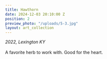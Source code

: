 ```yaml
---
title: Hawthorn
date: 2024-12-03 20:10:00 Z
position: 2
preview_photo: "/uploads/5-3.jpg"
layout: art_collection
---
```


*2022, Lexington KY* <br>
<br>
A favorite herb to work with. Good for the heart. 